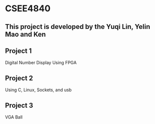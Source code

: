 # CSEE4840

## This project is developed by the Yuqi Lin, Yelin Mao and Ken

## Project 1
Digital Number Display
Using FPGA

## Project 2
Using C, Linux, Sockets, and usb

## Project 3
VGA Ball
